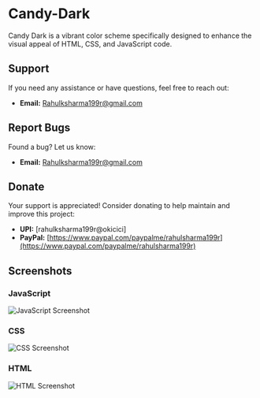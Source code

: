 # Candy-Dark

Candy Dark is a vibrant color scheme specifically designed to enhance the visual appeal of HTML, CSS, and JavaScript code.

## Support

If you need any assistance or have questions, feel free to reach out:

- **Email:** Rahulksharma199r@gmail.com

## Report Bugs

Found a bug? Let us know:

- **Email:** Rahulksharma199r@gmail.com

## Donate

Your support is appreciated! Consider donating to help maintain and improve this project:

- **UPI:** [rahulksharma199r@okicici]
- **PayPal:** [https://www.paypal.com/paypalme/rahulsharma199r](https://www.paypal.com/paypalme/rahulsharma199r)

## Screenshots

### JavaScript

![JavaScript Screenshot](https://user-images.githubusercontent.com/36887105/150641656-374ea307-409e-4d73-b864-52791d007765.png)

### CSS

![CSS Screenshot](https://user-images.githubusercontent.com/36887105/150641845-37e9b160-f343-4e81-860a-a3580ed5c9ab.png)

### HTML

![HTML Screenshot](https://user-images.githubusercontent.com/36887105/150641888-d6f73629-54a4-45d7-869c-0f2c1dd73a4f.png)
